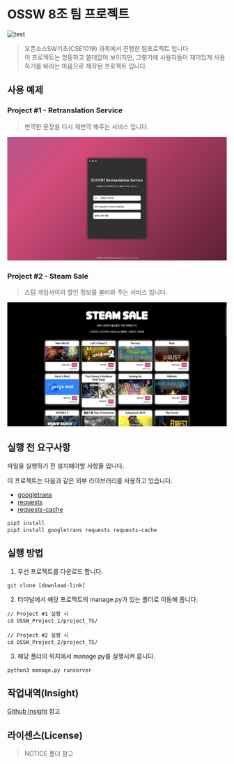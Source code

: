 # OSSW 8조 팀 프로젝트

![test][test]

> 오픈소스SW기초(CSE1019) 과목에서 진행한 팀프로젝트 입니다.  
> 이 프로젝트는 엉뚱하고 쓸데없어 보이지만, 그렇기에 사용자들이 재미있게 사용하기를 바라는 마음으로 제작된 프로젝트 입니다.

## 사용 예제

### Project #1 - Retranslation Service

> 번역한 문장을 다시 재번역 해주는 서비스 입니다.

![project_1](./IMG/project_1.png)

### Project #2 - Steam Sale

> 스팀 게임사이의 할인 정보를 불러와 주는 서비스 입니다.

![project_2](./IMG/project_2.png)

## 실행 전 요구사항

파일을 실행하기 전 설치해야할 사항들 입니다.

이 프로젝트는 다음과 같은 외부 라이브러리를 사용하고 있습니다.

- [googletrans](https://pypi.org/project/googletrans/)
- [requests](https://pypi.org/project/requests/)
- [requests-cache](https://pypi.org/project/requests-cache/)

```
pip3 install
pip3 install googletrans requests requests-cache
```

## 실행 방법

1. 우선 프로젝트를 다운로드 합니다.

```
git clone [download-link]
```

2. 터미널에서 해당 프로젝트의 manage.py가 있는 폴더로 이동해 줍니다.

```
// Project #1 실행 시
cd OSSW_Project_1/project_TS/

// Project #2 실행 시
cd OSSW_Project_2/project_TS/
```

3. 해당 폴더의 위치에서 manage.py를 실행시켜 줍니다.

```
python3 manage.py runserver
```
## 작업내역(Insight)
[Github Insight](https://github.com/jeongwoo903/OSSW_Project/network)
 참고

## 라이센스(License)

> NOTICE 폴더 참고

[test]: https://img.shields.io/badge/npm-%3E%3D8.10.0-red
